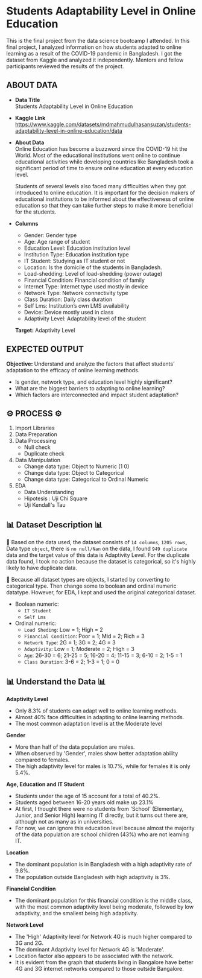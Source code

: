 # Students Adaptability Level in Online Education
This is the final project from the data science bootcamp I attended. In this final project, I analyzed information on how students adapted to online learning as a result of the COVID-19 pandemic in Bangladesh. I got the dataset from Kaggle and analyzed it independently. Mentors and fellow participants reviewed the results of the project.

## ABOUT DATA
- **Data Title** <br>
  Students Adaptability Level in Online Education
- **Kaggle Link** <br>
  https://www.kaggle.com/datasets/mdmahmudulhasansuzan/students-adaptability-level-in-online-education/data
- **About Data** <br>
  Online Education has become a buzzword since the COVID-19 hit the World. Most of the educational institutions went online to continue educational activities while developing countries like Bangladesh took a significant period of time to ensure online education at every education level. <br>

  Students of several levels also faced many difficulties when they got introduced to online education. It is important for the decision makers of educational institutions to be informed about the effectiveness of online education so that they can take further steps to make it more beneficial for the students. <br>
- **Columns** <br>
  - Gender: Gender type
  - Age: Age range of student
  - Education Level: Education institution level
  - Institution Type:  Education institution type
  - IT Student: Studying as IT student or not
  - Location: Is the domicile of the students in Bangladesh.
  - Load-shedding: Level of load-shedding (power outage)
  - Financial Condition: Financial condition of family
  - Internet Type: Internet type used mostly in device
  - Network Type: Network connectivity type
  - Class Duration: Daily class duration
  - Self Lms: Institution’s own LMS availability
  - Device: Device mostly used in class
  - Adaptivity Level: Adaptability level of the student

  **Target:** Adaptivity Level

## EXPECTED OUTPUT
**Objective:**
Understand and analyze the factors that affect students' adaptation to the efficacy of online learning methods.
- Is gender, network type, and education level highly significant?
- What are the biggest barriers to adapting to online learning?
- Which factors are interconnected and impact student adaptation?

## ⚙ PROCESS ⚙
1. Import Libraries
2. Data Preparation
3. Data Processing
   - Null check
   - Duplicate check
4. Data Manipulation
   - Change data type: Object to Numeric (1 0)
   - Change data type: Object to Categorical
   - Change data type: Categorical to Ordinal Numeric
5. EDA
   - Data Understanding
   - Hipotesis : Uji Chi Square
   - Uji Kendall's Tau

## **📊 Dataset Description 📊**
🔴 Based on the data used, the dataset consists of ```14 columns```, ```1205 rows```, Data type ```object```, there is ```no null/Nan``` on the data, I found ```949 duplicate``` data and the target value of this data is Adaptivity Level. For the duplicate data found, I took no action because the dataset is categorical, so it's highly likely to have duplicate data. <br>

🔴 Because all dataset types are objects, I started by converting to categorical type. Then change some to boolean and ordinal numeric datatype. However, for EDA, I kept and used the original categorical dataset.
- Boolean numeric:
  - ```IT Student```
  - ```Self Lms```
- Ordinal numeric:
  - ```Load Sheding```: Low = 1; High = 2
  - ```Financial Condition```: Poor = 1; Mid = 2; Rich = 3
  - ```Network Type```: 2G = 1; 3G = 2; 4G = 3
  - ```Adaptivity```: Low = 1; Moderate = 2; High = 3
  - ```Age```: 26-30 = 6; 21-25 = 5; 16-20 = 4; 11-15 = 3; 6-10 = 2; 1-5 = 1
  - ```Class Duration```: 3-6 = 2; 1-3 = 1; 0 = 0

## **📊 Understand the Data 📊**
**Adaptivity Level**
- Only 8.3% of students can adapt well to online learning methods.
- Almost 40% face difficulties in adapting to online learning methods.
- The most common adaptation level is at the Moderate level
  
**Gender**
- More than half of the data population are males.
- When observed by 'Gender', males show better adaptation ability compared to females.
- The high adaptivity level for males is 10.7%, while for females it is only 5.4%.

**Age, Education and IT Student**
- Students under the age of 15 account for a total of 40.2%.
- Students aged between 16-20 years old make up 23.1%
- At first, I thought there were no students from 'School' (Elementary, Junior, and Senior High) learning IT directly, but it turns out there are, although not as many as in universities.
- For now, we can ignore this education level because almost the majority of the data population are school children (43%) who are not learning IT.

**Location**
- The dominant population is in Bangladesh with a high adaptivity rate of 9.8%.
- The population outside Bangladesh with high adaptivity is 3%.

**Financial Condition**
- The dominant population for this financial condition is the middle class, with the most common adaptivity level being moderate, followed by low adaptivity, and the smallest being high adaptivity.

**Network Level**
- The 'High' Adaptivity level for Network 4G is much higher compared to 3G and 2G.
- The dominant Adaptivity level for Network 4G is 'Moderate'.
- Location factor also appears to be associated with the network.
- It is evident from the graph that students living in Bangalore have better 4G and 3G internet networks compared to those outside Bangalore.

  
